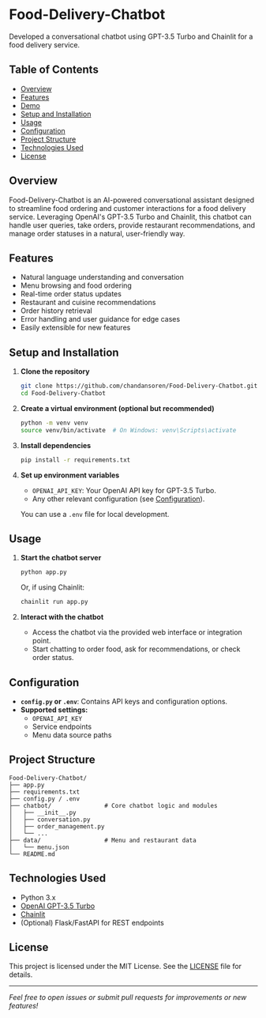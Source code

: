 # Food-Delivery-Chatbot

Developed a conversational chatbot using GPT-3.5 Turbo and Chainlit for a food delivery service.

## Table of Contents

- [Overview](#overview)
- [Features](#features)
- [Demo](#demo)
- [Setup and Installation](#setup-and-installation)
- [Usage](#usage)
- [Configuration](#configuration)
- [Project Structure](#project-structure)
- [Technologies Used](#technologies-used)
- [License](#license)

## Overview

Food-Delivery-Chatbot is an AI-powered conversational assistant designed to streamline food ordering and customer interactions for a food delivery service. Leveraging OpenAI's GPT-3.5 Turbo and Chainlit, this chatbot can handle user queries, take orders, provide restaurant recommendations, and manage order statuses in a natural, user-friendly way.

## Features

- Natural language understanding and conversation
- Menu browsing and food ordering
- Real-time order status updates
- Restaurant and cuisine recommendations
- Order history retrieval
- Error handling and user guidance for edge cases
- Easily extensible for new features


## Setup and Installation

1. **Clone the repository**
   ```bash
   git clone https://github.com/chandansoren/Food-Delivery-Chatbot.git
   cd Food-Delivery-Chatbot
   ```

2. **Create a virtual environment (optional but recommended)**
   ```bash
   python -m venv venv
   source venv/bin/activate  # On Windows: venv\Scripts\activate
   ```

3. **Install dependencies**
   ```bash
   pip install -r requirements.txt
   ```

4. **Set up environment variables**

   - `OPENAI_API_KEY`: Your OpenAI API key for GPT-3.5 Turbo.
   - Any other relevant configuration (see [Configuration](#configuration)).

   You can use a `.env` file for local development.

## Usage

1. **Start the chatbot server**
   ```bash
   python app.py
   ```

   Or, if using Chainlit:
   ```bash
   chainlit run app.py
   ```

2. **Interact with the chatbot**
   - Access the chatbot via the provided web interface or integration point.
   - Start chatting to order food, ask for recommendations, or check order status.

## Configuration

- **`config.py` or `.env`**: Contains API keys and configuration options.
- **Supported settings:**
  - `OPENAI_API_KEY`
  - Service endpoints
  - Menu data source paths

## Project Structure

```
Food-Delivery-Chatbot/
├── app.py
├── requirements.txt
├── config.py / .env
├── chatbot/               # Core chatbot logic and modules
│   ├── __init__.py
│   ├── conversation.py
│   ├── order_management.py
│   └── ... 
├── data/                  # Menu and restaurant data
│   └── menu.json
└── README.md
```

## Technologies Used

- Python 3.x
- [OpenAI GPT-3.5 Turbo](https://platform.openai.com/)
- [Chainlit](https://www.chainlit.io/)
- (Optional) Flask/FastAPI for REST endpoints

## License

This project is licensed under the MIT License. See the [LICENSE](LICENSE) file for details.

---

*Feel free to open issues or submit pull requests for improvements or new features!*
